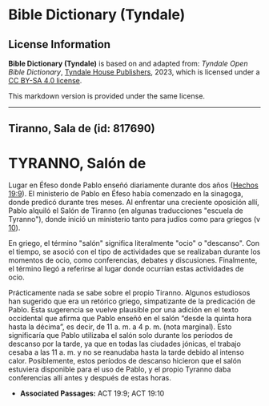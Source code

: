 # Bible Dictionary (Tyndale)

## License Information

**Bible Dictionary (Tyndale)** is based on and adapted from: _Tyndale Open Bible Dictionary_, [Tyndale House Publishers](https://tyndaleopenresources.com/), 2023, which is licensed under a [CC BY-SA 4.0 license](https://creativecommons.org/licenses/by-sa/4.0/legalcode.en).

This markdown version is provided under the same license.



--------------------------------

## Tiranno, Sala de (id: 817690)

TYRANNO, Salón de
=================

Lugar en Éfeso donde Pablo enseñó diariamente durante dos años ([Hechos 19:9](https://ref.ly/Acts19:9)). El ministerio de Pablo en Éfeso había comenzado en la sinagoga, donde predicó durante tres meses. Al enfrentar una creciente oposición allí, Pablo alquiló el Salón de Tiranno (en algunas traducciones "escuela de Tyranno"), donde inició un ministerio tanto para judíos como para griegos (v [10](https://ref.ly/Acts19:10)).

En griego, el término "salón" significa literalmente "ocio" o "descanso". Con el tiempo, se asoció con el tipo de actividades que se realizaban durante los momentos de ocio, como conferencias, debates y discusiones. Finalmente, el término llegó a referirse al lugar donde ocurrían estas actividades de ocio.

Prácticamente nada se sabe sobre el propio Tiranno. Algunos estudiosos han sugerido que era un retórico griego, simpatizante de la predicación de Pablo. Esta sugerencia se vuelve plausible por una adición en el texto occidental que afirma que Pablo enseñó en el salón “desde la quinta hora hasta la décima”, es decir, de 11 a. m. a 4 p. m. (nota marginal). Esto significaría que Pablo utilizaba el salón solo durante los períodos de descanso por la tarde, ya que en todas las ciudades jónicas, el trabajo cesaba a las 11 a. m. y no se reanudaba hasta la tarde debido al intenso calor. Posiblemente, estos períodos de descanso hicieron que el salón estuviera disponible para el uso de Pablo, y el propio Tyranno daba conferencias allí antes y después de estas horas.

* **Associated Passages:** ACT 19:9; ACT 19:10


